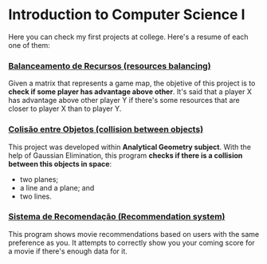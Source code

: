 # Introduction to Computer Science I 
Here you can check my first projects at college. Here's a resume of each one of them:

### **[Balanceamento de Recursos (resources balancing)](https://github.com/henriquesqs/Graduation-codes/blob/master/Introduction%20to%20Computer%20Science%20I/BalanceamentoRecursos.c)**
Given a matrix that represents a game map, the objetive of this project is to **check if some player has advantage above other**. It's said that a player X has advantage above other player Y if there's some resources that are closer to player X than to player Y.

### **[Colisão entre Objetos (collision between objects)](https://github.com/henriquesqs/Graduation-codes/blob/master/Introduction%20to%20Computer%20Science%20I/ColisaoEntreObjetos.c)**
This project was developed within **Analytical Geometry subject**. With the help of Gaussian Elimination, this program **checks if there is a collision between this objects in space**:
- two planes; 
- a line and a plane; and 
- two lines.

### **[Sistema de Recomendação (Recommendation system)](https://github.com/henriquesqs/Graduation-codes/blob/master/Introduction%20to%20Computer%20Science%20I/SistemaRecomendacao.c)**
This program shows movie recommendations based on users with the same preference as you. It attempts to correctly show you your coming score for a movie if there's enough data for it.
